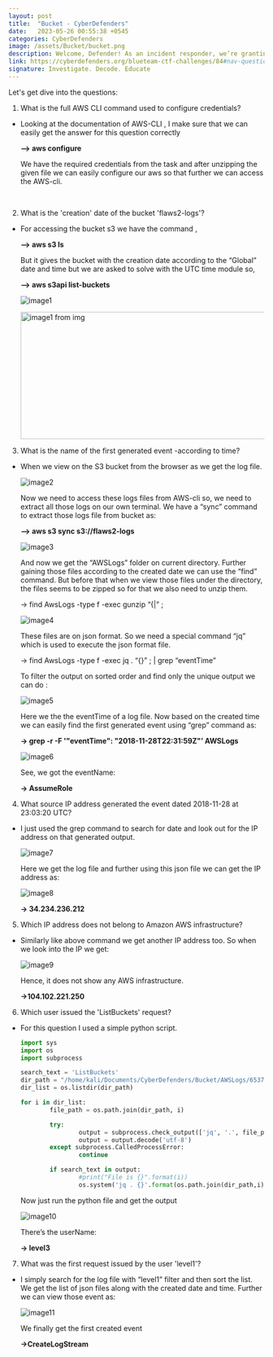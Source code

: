 ```yaml
---
layout: post
title:  "Bucket - CyberDefenders"
date:   2023-05-26 00:55:38 +0545
categories: CyberDefenders
image: /assets/Bucket/bucket.png
description: Welcome, Defender! As an incident responder, we’re granting you access to the AWS account called “Security” as an IAM user. This account contains a copy of the logs during the time period of the incident and has the ability to assume the “Security” role in the target account so you can look around to spot the misconfigurations that allowed for this attack to happen.
link: https://cyberdefenders.org/blueteam-ctf-challenges/84#nav-questions
signature: Investigate. Decode. Educate
---
```

Let's get dive into the questions:

1. What is the full AWS CLI command used to configure credentials?
- Looking at the documentation of AWS-CLI , I make sure that we can easily get the answer for this question correctly

    **—> aws configure**

    We have the required credentials from the task and  after unzipping the given file we can easily configure our aws so that further we can access the AWS-cli.

    <br>
2. What is the 'creation' date of the bucket 'flaws2-logs'?
- For accessing the bucket s3 we have the command ,

    **—> aws s3 ls**
    
    But it gives the bucket with the creation date according to the “Global” date and time but we are asked to solve with the UTC time module so,

    **—> aws s3api list-buckets**

    ![image1](./assets/Bucket/image1.png)

  <img alt="image1 from img" class="body_image" loading="lazy" role="presentation" src="./assets/Bucket/image1.png" width="1000" height="250">



3. What is the name of the first generated event -according to time?
- When we view on the S3 bucket from the browser as we get the log file.

    ![image2](/assets/Bucket/image2.png)

    Now we need to access these logs files from AWS-cli so, we need to extract all those logs on our own terminal. We have a “sync” command to extract those logs file from bucket as:
    
    **—> aws s3 sync s3://flaws2-logs**

    ![image3](/assets/Bucket/image3.png)

    And now we get the “AWSLogs” folder on current directory. Further gaining those files according to the created date we can use the “find” command. But before that when we view those files under the directory, the files seems to be zipped so for that we also need to unzip them.

    → find AwsLogs -type f -exec gunzip “{|” \;

    ![image4](/assets/Bucket/image4.png)

    These files are on json format. So we need a special command “jq” which is used to execute the json format file.

    → find AwsLogs -type f -exec jq . “{}” \; | grep “eventTime”

    To filter the output on sorted order and find only the unique output we can do :
    
    ![image5](/assets/Bucket/image5.png)

    Here we the the eventTime of a log file. Now based on the created time we can easily find the first generated event using “grep” command as:

    **→ grep -r -F '"eventTime": "2018-11-28T22:31:59Z"’ AWSLogs**

    ![image6](/assets/Bucket/image6.png)

    See, we got the eventName:

    **→ AssumeRole**

4. What source IP address generated the event dated 2018-11-28 at 23:03:20 UTC?
- I just used the grep command to search for date and look out for the IP address on that generated output.

    ![image7](/assets/Bucket/image7.png)

    Here we get the log file and further using this json file we can get the IP address as:

    ![image8](/assets/Bucket/image8.png)


    **→ 34.234.236.212**


5. Which IP address does not belong to Amazon AWS infrastructure?
- Similarly like above command we get another IP address too. So when we look into the IP we get:

    ![image9](/assets/Bucket/image9.png)

    Hence, it does not show any AWS infrastructure.

    **→104.102.221.250**

6. Which user issued the 'ListBuckets' request?
- For this question I used a simple python script.

    ```python
    import sys
    import os
    import subprocess

    search_text = 'ListBuckets'
    dir_path = "/home/kali/Documents/CyberDefenders/Bucket/AWSLogs/653711331788/CloudTrail/us-east-1/2018/11/28/"
    dir_list = os.listdir(dir_path)

    for i in dir_list:
            file_path = os.path.join(dir_path, i)

            try:
                    output = subprocess.check_output(['jq', '.', file_path], stderr=subprocess.DEVNULL)
                    output = output.decode('utf-8')
            except subprocess.CalledProcessError:
                    continue
    
            if search_text in output:
                    #print("File is {}".format(i))
                    os.system('jq . {}'.format(os.path.join(dir_path,i)))

    ```

    Now just run the python file and get the output

    ![image10](/assets/Bucket/image10.png)

    There’s the userName:

    **→ level3**

7. What was the first request issued by the user 'level1'?
- I simply search for the log file with “level1” filter  and then sort the list. We get the list of json files along with the created date and time. Further we can view those event as:

    ![image11](/assets/Bucket/image11.png)

    We finally get the first created event

    **→CreateLogStream**
